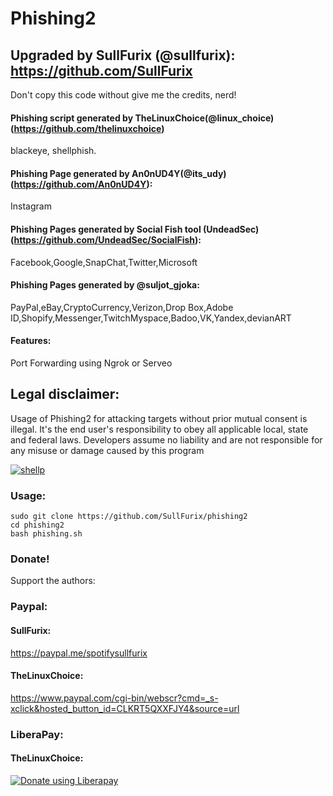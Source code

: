 # Phishing2
## Upgraded by SullFurix (@sullfurix): https://github.com/SullFurix
Don't copy this code without give me the credits, nerd! 

#### Phishing script generated by TheLinuxChoice(@linux_choice)(https://github.com/thelinuxchoice)

blackeye, shellphish.

#### Phishing Page generated by An0nUD4Y(@its_udy)(https://github.com/An0nUD4Y):

Instagram

#### Phishing Pages generated by Social Fish tool (UndeadSec) (https://github.com/UndeadSec/SocialFish):

Facebook,Google,SnapChat,Twitter,Microsoft

#### Phishing Pages generated by @suljot_gjoka:

PayPal,eBay,CryptoCurrency,Verizon,Drop Box,Adobe ID,Shopify,Messenger,TwitchMyspace,Badoo,VK,Yandex,devianART

#### Features:

Port Forwarding using Ngrok or Serveo

## Legal disclaimer:

Usage of Phishing2 for attacking targets without prior mutual consent is illegal. It's the end user's responsibility to obey all applicable local, state and federal laws. Developers assume no liability and are not responsible for any misuse or damage caused by this program 


[![shellp](https://img.youtube.com/vi/Z8hhDyu2-Cc/0.jpg)](https://www.youtube.com/watch?v=Z8hhDyu2-Cc)


### Usage:
```
sudo git clone https://github.com/SullFurix/phishing2
cd phishing2
bash phishing.sh
```

### Donate!
Support the authors:
### Paypal:

#### SullFurix:
https://paypal.me/spotifysullfurix

#### TheLinuxChoice:
https://www.paypal.com/cgi-bin/webscr?cmd=_s-xclick&hosted_button_id=CLKRT5QXXFJY4&source=url

### LiberaPay:

#### TheLinuxChoice:
<noscript><a href="https://liberapay.com/thelinuxchoice/donate"><img alt="Donate using Liberapay" src="https://liberapay.com/assets/widgets/donate.svg"></a></noscript>
